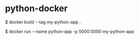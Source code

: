# python-docker
$ docker build --tag my-python-app .

$ docker run --name python-app -p 5000:5000 my-python-app
